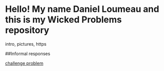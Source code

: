 # Hello! My name Daniel Loumeau and this is my Wicked Problems repository

intro, pictures, https

##Informal responses

[challenge problem](...)
